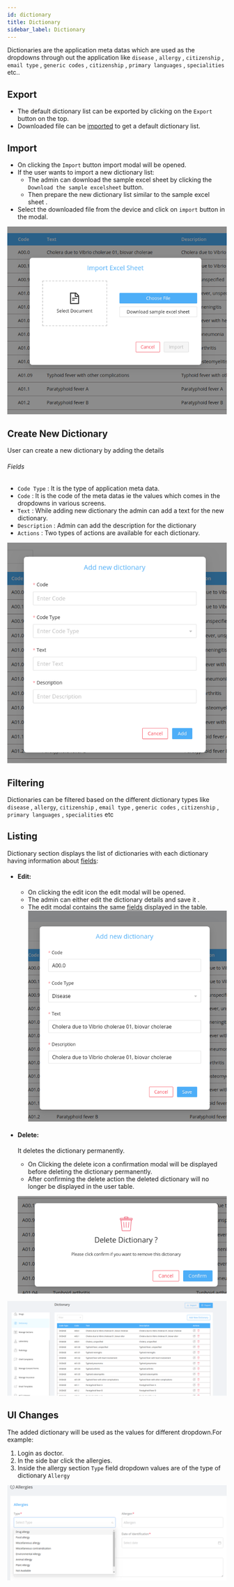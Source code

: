 ```yaml
---
id: dictionary
title: Dictionary
sidebar_label: Dictionary
---
```


Dictionaries are the application meta datas which are used as the dropdowns through out the application like `disease` , `allergy` , `citizenship` , `email type` , `generic codes` , `citizenship` , `primary languages` , `specialities` etc..

## Export

- The default dictionary list can be exported by clicking on the `Export` button on the top.
- Downloaded file can be [imported](#Import) to get a default dictionary list.

## Import

- On clicking the `Import` button import modal will be opened.
- If the user wants to import a new dictionary list:
  - The admin can download the sample excel sheet by clicking the `Download the sample excelsheet` button.
  - Then prepare the new dictionary list similar to the sample excel sheet .
- Select the downloaded file from the device and click on `import` button in the modal.

![dictionary](assets/dictionary/importModal.png)

## Create New Dictionary

User can create a new dictionary by adding the details

###### Fields

- `Code Type` : It is the type of application meta data.
- `Code` : It is the code of the meta datas ie the values which comes in the dropdowns in various screens.
- `Text` : While adding new dictionary the admin can add a text for the new dictionary.
- `Description` : Admin can add the description for the dictionary
- `Actions` : Two types of actions are available for each dictionary.

![dictionary](assets/dictionary/newDictionary.png)

## Filtering

Dictionaries can be filtered based on the different dictionary types like `disease` , `allergy`, `citizenship` , `email type` , `generic codes` , `citizenship` , `primary languages` , `specialities` etc

## Listing

Dictionary section displays the list of dictionaries with each dictionary having information about [fields](#fields):

- #### Edit:

  - On clicking the edit icon the edit modal will be opened.
  - The admin can either edit the dictionary details and save it .
  - The edit modal contains the same [fields](#fields) displayed in the table.
    ![dictionary](assets/dictionary/editDictionary.png)

- #### Delete:

  It deletes the dictionary permanently.

  - On Clicking the delete icon a confirmation modal will be displayed before deleting the dictionary permanently.
  - After confirming the delete action the deleted dictionary will no longer be displayed in the user table.

  ![dictionary](assets/dictionary/dictionaryDelete.png)

![dictionary](assets/dictionary/dictionaryList.png)

## UI Changes

The added dictionary will be used as the values for different dropdown.For example:

1. Login as doctor.
2. In the side bar click the allergies.
3. Inside the allergy section `Type` field dropdown values are of the type of dictionary `Allergy`

![dictionary](assets/dictionary/dictionaryUi.png)

